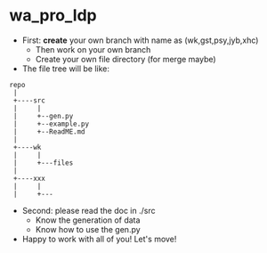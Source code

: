 # wa_pro_ldp
* First: **create** your own branch with name as (wk,gst,psy,jyb,xhc)
    * Then work on your own branch
    * Create your own file directory (for merge maybe)
* The file tree will be like:
```
repo
 |
 +----src
 |     |
 |     +--gen.py
 |     +--example.py
 |     +--ReadME.md
 |
 +----wk
 |     |
 |     +---files
 |
 +----xxx
 |     |
 |     +---
```

* Second: please read the doc in ./src 
    * Know the generation of data
    * Know how to use the gen.py
* Happy to work with all of you! Let's move!

 
